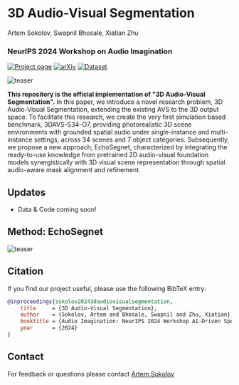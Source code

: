 # 3D Audio-Visual Segmentation
Artem Sokolov, Swapnil Bhosale, Xiatian Zhu  
### NeurIPS 2024 Workshop on Audio Imagination
[![Project page](https://img.shields.io/badge/3D_Audio--Visual_Segmentation-%F0%9F%8C%90Website-purple?style=flat)](https://x-up-lab.github.io/research/3d-audio-visual-segmentation/) [![arXiv](https://img.shields.io/badge/arXiv-2411.02236-b31b1b.svg)](https://arxiv.org/abs/2411.02236) [![Dataset](https://img.shields.io/badge/3DAVS--S34--O7_Dataset-8A2BE2.svg)](https://github.com/Surrey-UPLab/3D-Audio-Visual-Segmentation)

![teaser](figures/2d_avs_vs_3d_avs.png)

**This repository is the official implementation of "3D Audio-Visual Segmentation".** In this paper, we introduce a novel research problem, 3D Audio-Visual Segmentation, extending the existing AVS to the 3D output space. To facilitate this research, we create the very first simulation based benchmark, 3DAVS-S34-O7, providing photorealistic 3D scene environments with grounded spatial audio under single-instance and multi-instance settings, across 34 scenes and 7 object categories. Subsequently, we propose a new approach, EchoSegnet, characterized by integrating the ready-to-use knowledge from pretrained 2D audio-visual foundation models synergistically with 3D visual scene representation through spatial audio-aware mask alignment and refinement.

## Updates
- Data & Code coming soon!

## Method: EchoSegnet

![teaser](figures/method.png)

## Citation
If you find our project useful, please use the following BibTeX entry:
```bibtex
@inproceedings{sokolov20243daudiovisualsegmentation,
    title     = {3D Audio-Visual Segmentation},
    author    = {Sokolov, Artem and Bhosale, Swapnil and Zhu, Xiatian},
    booktitle = {Audio Imagination: NeurIPS 2024 Workshop AI-Driven Speech, Music, and Sound Generation},
    year      = {2024}
}

```

## Contact
For feedback or questions please contact [Artem Sokolov](mailto:artemiojosesokolov@gmail.com)
